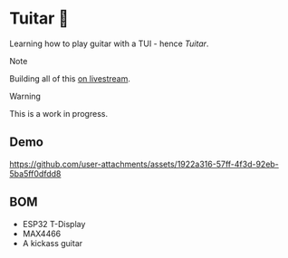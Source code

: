 # Tuitar 🎸

Learning how to play guitar with a TUI - hence _Tuitar_.

> [!NOTE]
> Building all of this [on livestream](https://www.youtube.com/@orhundev/streams).

> [!WARNING]
> This is a work in progress.

## Demo

https://github.com/user-attachments/assets/1922a316-57ff-4f3d-92eb-5ba5ff0dfdd8

## BOM

- ESP32 T-Display
- MAX4466
- A kickass guitar
